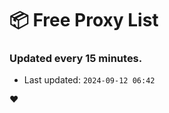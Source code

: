 # :package: Free Proxy List
### Updated every 15 minutes.

- Last updated: `2024-09-12 06:42`

:heart:
